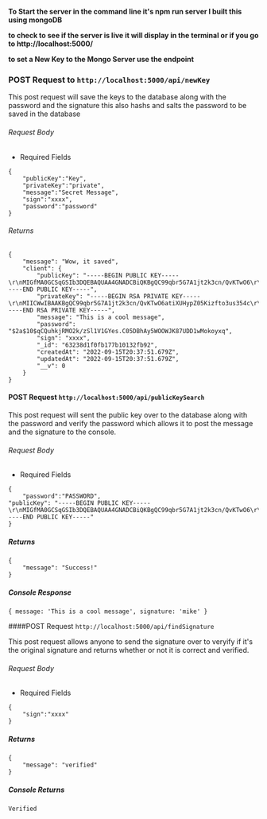 
**__To Start the server in the command line it's npm run server I built this using mongoDB__**

**__to check to see if the server is live it will display in the terminal or if you go to http://localhost:5000/__**

**__to set a New Key to the Mongo Server use the endpoint__**

### POST Request to `http://localhost:5000/api/newKey`

This post request will save the keys to the database along with the password and the signature this also hashs and salts the password to be saved in the database

###### Request Body #######

- Required Fields

```
{
	"publicKey":"Key",
	"privateKey":"private",
	"message":"Secret Message",
	"sign":"xxxx",
	"password":"password"
}
```


###### Returns ######

```
{
	"message": "Wow, it saved",
	"client": {
		"publicKey": "-----BEGIN PUBLIC KEY-----\r\nMIGfMA0GCSqGSIb3DQEBAQUAA4GNADCBiQKBgQC99qbr5G7A1jt2k3cn/QvKTwO6\r\natiXUHypZ05Kizfto3us354cfBhJA0qPFu9h7AZloSutdLtno3lCideIDwZwqKAl\r\nPQBjcWzZWvhKzrj01kRO31Rhp1met7RXsXyPPPMfVkSRUd8uG7tmOVzm5jFDTiR4\r\n49saoSoqFlHOnArSMwIDAQAB\r\n-----END PUBLIC KEY-----",
		"privateKey": "-----BEGIN RSA PRIVATE KEY-----\r\nMIICWwIBAAKBgQC99qbr5G7A1jt2k3cn/QvKTwO6atiXUHypZ05Kizfto3us354c\r\nfBhJA0qPFu9h7AZloSutdLtno3lCideIDwZwqKAlPQBjcWzZWvhKzrj01kRO31Rh\r\np1met7RXsXyPPPMfVkSRUd8uG7tmOVzm5jFDTiR449saoSoqFlHOnArSMwIDAQAB\r\nAoGAe5wFMBg7rUV5+gWpEp9JTcKupV4jRAr+o2jye/UtVnf74Ri9lMF3OANpP8Tn\r\nzes8mmMOvdbon16zaAWz9vf38rRWB2tJfXDd2DwMbjQ4N2kYEZS6VnllkW0fzma3\r\nh82BLCBGtIxnHLgSoE5N0kcFUI0YQethJhX1q9mtMJxoXrECQQD1W5MPdEZHsEGk\r\n9tBbuuaqM4WtnlTatwPqVdMKFenvZqL38RGah7Pbb2DmwPnkC1S/jfEpbxMv6Mve\r\nbMXr9SArAkEAxjP8bhMbKXDZ/0yLf/yJ72PPXdWCwT27BDSmVwIwBWqSIHc8cHpO\r\ndryNOeNEv/kXdx4DTZq0u1QTHjzF1AsKGQJARva8ewzLQvLEmbzVGKLfEj0incuc\r\niUHDvSQjjNg3uAk8e2/bApHbQE1ffn40CHQKh/i61pwMtZ+kT2mweQWFzwJAG9wa\r\n024kF0MhoV0lDqx0xw2EjHACnR8MNp8f8oMANQKx35ZjDHxkoxQF1ek4NLPStI+n\r\nbzUbymka9tkcBZ43oQJAPS8/kgeRlrQXGOip5yrmHcXP4qjGVrEbZAMRSJ/mENJn\r\nihThZVvNgA3STjda/J3egiOP+ABjIJD30KSd+PRjFw==\r\n-----END RSA PRIVATE KEY-----",
		"message": "This is a cool message",
		"password": "$2a$10$qCQuhkjRMO2k/zSl1V1GYes.C05DBhAy5WOOWJK87UDD1wMokoyxq",
		"sign": "xxxx",
		"_id": "63238d1f0fb177b10132fb92",
		"createdAt": "2022-09-15T20:37:51.679Z",
		"updatedAt": "2022-09-15T20:37:51.679Z",
		"__v": 0
	}
}
```



#### POST Request `http://localhost:5000/api/publicKeySearch`

This post request will sent the public key over to the database along with the password and verify the password which allows it to post the message and the signature to the console.

###### Request Body #######

- Required Fields


```
{
	"password":"PASSWORD",
"publicKey": "-----BEGIN PUBLIC KEY-----\r\nMIGfMA0GCSqGSIb3DQEBAQUAA4GNADCBiQKBgQC99qbr5G7A1jt2k3cn/QvKTwO6\r\natiXUHypZ05Kizfto3us354cfBhJA0qPFu9h7AZloSutdLtno3lCideIDwZwqKAl\r\nPQBjcWzZWvhKzrj01kRO31Rhp1met7RXsXyPPPMfVkSRUd8uG7tmOVzm5jFDTiR4\r\n49saoSoqFlHOnArSMwIDAQAB\r\n-----END PUBLIC KEY-----"
}
```

##### Returns ######

```
{
	"message": "Success!"
}

```


##### Console Response ######

 ```
{ message: 'This is a cool message', signature: 'mike' }

```


####POST Request `http://localhost:5000/api/findSignature`

This post request allows anyone to send the signature over to veryify if it's the original signature and returns whether or not it is correct and verified.

###### Request Body #####

- Required Fields

```
{
	"sign":"xxxx"
}
```

##### Returns ######

```
{
	"message": "verified"
}
```

##### Console Returns #####

`Verified`
